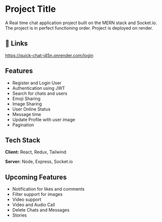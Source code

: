 
# Project Title

A Real time chat application project built on the MERN stack and Socket.io. The project is in perfect functioning order. 
Project is deployed on render.

## 🔗 Links

https://quick-chat-i45n.onrender.com/login




## Features

- Register and Login User
- Authentication using JWT
- Search for chats and users
- Emoji Sharing
- Image Sharing 
- User Online Status 
- Message time 
- Update Profile with user image
- Pagination

## Tech Stack

**Client:** React, Redux, Tailwind

**Server:** Node, Express, Socket.io


## Upcoming Features

- Notification for likes and comments
- Filter support for images
- Video support
- Video and Audio Call 
- Delete Chats and Messages
- Stories